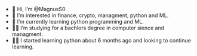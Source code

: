 - 👋 Hi, I’m @MagnusS0
- 👀 I’m interested in finance, crypto, managment, python and ML.
- 🌱 I’m currently learning python programming and ML. 
- :man_student: I’m studying for a bachlors degree in computer sience and managment.
- :man_technologist: I started learning python about 6 months ago and looking to continue learning.

<!--- 
MagnusS0/MagnusS0 is a ✨ special ✨ repository because its `README.md` (this file) appears on your GitHub profile.
You can click the Preview link to take a look at your changes.
--->
